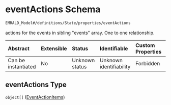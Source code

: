 # eventActions Schema

```txt
EMRALD_Model#/definitions/State/properties/eventActions
```

actions for the events in sibling "events" array. One to one relationship.

| Abstract            | Extensible | Status         | Identifiable            | Custom Properties | Additional Properties | Access Restrictions | Defined In                                                                                          |
| :------------------ | :--------- | :------------- | :---------------------- | :---------------- | :-------------------- | :------------------ | :-------------------------------------------------------------------------------------------------- |
| Can be instantiated | No         | Unknown status | Unknown identifiability | Forbidden         | Allowed               | none                | [EMRALD\_JsonSchemaV3\_0.json\*](../../../../out/EMRALD_JsonSchemaV3_0.json "open original schema") |

## eventActions Type

`object[]` ([EventActionItems](emrald_jsonschemav3_0-definitions-state-properties-eventactions-eventactionitems.md))
